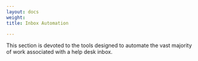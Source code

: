 ```yaml
---
layout: docs
weight: 
title: Inbox Automation

---
```

This section is devoted to the tools designed to automate the vast majority of work associated with a help desk inbox. 
